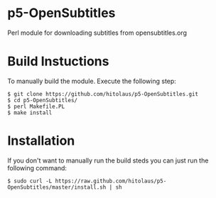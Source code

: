 p5-OpenSubtitles
================

Perl module for downloading subtitles from opensubtitles.org

# Build Instuctions

To manually build the module. Execute the following step:

	$ git clone https://github.com/hitolaus/p5-OpenSubtitles.git
	$ cd p5-OpenSubtitles/
	$ perl Makefile.PL
	$ make install

# Installation

If you don't want to manually run the build steds you can just run the following command:

	$ sudo curl -L https://raw.github.com/hitolaus/p5-OpenSubtitles/master/install.sh | sh
